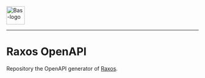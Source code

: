 <a href="https://bas.dev" target="_blank" rel="noopener">
	<img src="https://bmcdn.nl/assets/branding/logo.svg" alt="Bas-logo" height="48"/>
</a>

---

# Raxos OpenAPI

Repository the OpenAPI generator of [Raxos](https://github.com/basmilius/raxos).
